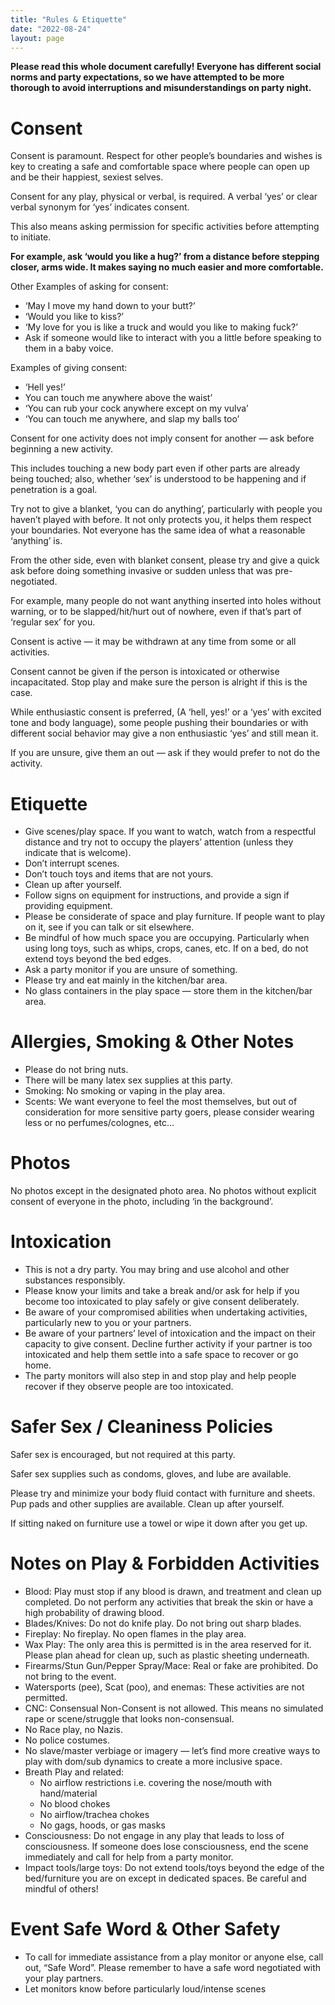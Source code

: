 ```yaml
---
title: "Rules & Etiquette"
date: "2022-08-24"
layout: page
---
```


**Please read this whole document carefully! Everyone has different social norms and party expectations, so we have attempted to be more thorough to avoid interruptions and misunderstandings on party night.**

# Consent

Consent is paramount. Respect for other people’s boundaries and wishes is key to creating a safe and comfortable space where people can open up and be their happiest, sexiest selves.

Consent for any play, physical or verbal, is required. A verbal ‘yes’ or clear verbal synonym for ‘yes’ indicates consent. 

This also means asking permission for specific activities before attempting to initiate. 

**For example, ask ‘would you like a hug?’ from a distance before stepping closer, arms wide. It makes saying no much easier and more comfortable.**

Other Examples of asking for consent:

* ‘May I move my hand down to your butt?’ 
* ‘Would you like to kiss?’
* ‘My love for you is like a truck and would you like to making fuck?’
* Ask if someone would like to interact with you a little before speaking to them in a baby voice.

Examples of giving consent:

* ‘Hell yes!’
* You can touch me anywhere above the waist’
* ‘You can rub your cock anywhere except on my vulva’
* ‘You can touch me anywhere, and slap my balls too’

Consent for one activity does not imply consent for another — ask before beginning a new activity. 

This includes touching a new body part even if other parts are already being touched; also, whether ‘sex’ is understood to be happening and if penetration is a goal. 

Try not to give a blanket, ‘you can do anything’, particularly with people you haven’t played with before. It not only protects you, it helps them respect your boundaries. Not everyone has the same idea of what a reasonable ‘anything’  is. 

From the other side, even with blanket consent, please try and give a quick ask before doing something invasive or sudden unless that was pre-negotiated.

For example, many people do not want anything inserted into holes without warning, or to be slapped/hit/hurt out of nowhere, even if that’s part of ‘regular sex’ for you. 

Consent is active — it may be withdrawn at any time from some or all activities. 

Consent cannot be given if the person is intoxicated or otherwise incapacitated. Stop play and make sure the person is alright if this is the case. 

While enthusiastic consent is preferred, (A ‘hell, yes!’ or a ‘yes’ with excited tone and body language), some people pushing their boundaries or with different social behavior may give a non enthusiastic ‘yes’ and still mean it. 

If you are unsure, give them an out — ask if they would prefer to not do the activity. 

# Etiquette

* Give scenes/play space. If you want to watch, watch from a respectful distance and try not to occupy the players’ attention (unless they indicate that is welcome).
* Don’t interrupt scenes.
* Don’t touch toys and items that are not yours.
* Clean up after yourself.
* Follow signs on equipment for instructions, and provide a sign if providing equipment.
* Please be considerate of space and play furniture. If people want to play on it, see if you can talk or sit elsewhere. 
* Be mindful of how much space you are occupying. Particularly when using long toys, such as whips, crops, canes, etc. If on a bed, do not extend toys beyond the bed edges.
* Ask a party monitor if you are unsure of something.
* Please try and eat mainly in the kitchen/bar area.
* No glass containers in the play space — store them in the kitchen/bar area.

# Allergies, Smoking & Other Notes

* Please do not bring nuts.
* There will be many latex sex supplies at this party.
* Smoking: No smoking or vaping in the play area. 
* Scents: We want everyone to feel the most themselves, but out of consideration for more sensitive party goers, please consider wearing less or no perfumes/colognes, etc…

# Photos

No photos except in the designated photo area. No photos without explicit consent of everyone in the photo, including ‘in the background’.

# Intoxication

* This is not a dry party. You may bring and use alcohol and other substances responsibly. 
* Please know your limits and take a break and/or ask for help if you become too intoxicated to play safely or give consent deliberately. 
* Be aware of your compromised abilities when undertaking activities, particularly new to you or your partners.
* Be aware of your partners’ level of intoxication and the impact on their capacity to give consent. Decline further activity if your partner is too intoxicated and help them settle into a safe space to recover or go home. 
* The party monitors will also step in and stop play and help people recover if they observe people are too intoxicated. 

# Safer Sex / Cleaniness Policies

Safer sex is encouraged, but not required at this party. 

Safer sex supplies such as condoms, gloves, and lube are available.

Please try and minimize your body fluid contact with furniture and sheets. Pup pads and other supplies are available. Clean up after yourself. 

If sitting naked on furniture use a towel or wipe it down after you get up. 

# Notes on Play & Forbidden Activities 

* Blood: Play must stop if any blood is drawn, and treatment and clean up completed. Do not perform any activities that break the skin or have a high probability of drawing blood. 
* Blades/Knives: Do not do knife play. Do not bring out sharp blades.
* Fireplay: No fireplay. No open flames in the play area. 
* Wax Play: The only area this is permitted is in the area reserved for it. Please plan ahead for clean up, such as plastic sheeting underneath.
* Firearms/Stun Gun/Pepper Spray/Mace: Real or fake are prohibited. Do not bring to the event. 
* Watersports (pee), Scat (poo), and enemas: These activities are not permitted. 
* CNC: Consensual Non-Consent is not allowed. This means no simulated rape or scene/struggle that looks non-consensual. 
* No Race play, no Nazis.
* No police costumes. 
* No slave/master verbiage or imagery — let’s find more creative ways to play with dom/sub dynamics to create a more inclusive space.
* Breath Play and related: 
  - No airflow restrictions i.e. covering the nose/mouth with hand/material
  - No blood chokes
  - No airflow/trachea chokes
  - No gags, hoods, or gas masks
* Consciousness: Do not engage in any play that leads to loss of consciousness. If someone does lose consciousness, end the scene immediately and call for help from a party monitor. 
* Impact tools/large toys: Do not extend tools/toys beyond the edge of the bed/furniture you are on except in dedicated spaces. Be careful and mindful of others!

# Event Safe Word & Other Safety

* To call for immediate assistance from a play monitor or anyone else, call out, “Safe Word”. Please remember to have a safe word negotiated with your play partners. 
* Let monitors know before particularly loud/intense scenes
